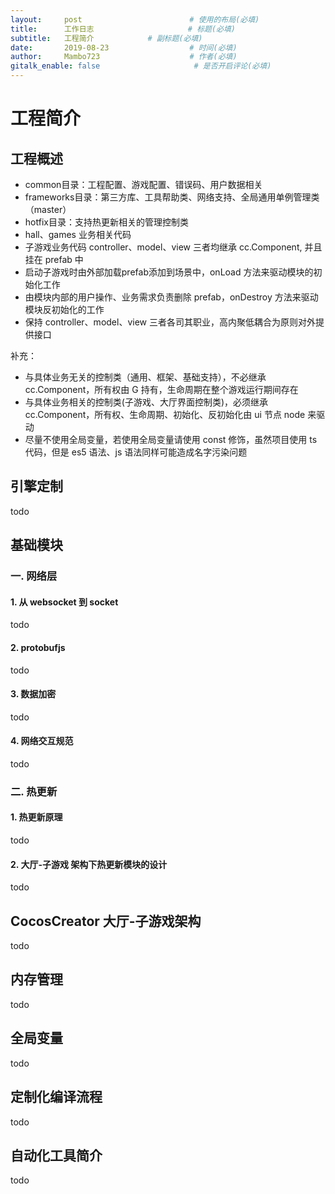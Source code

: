 ```yaml
---
layout:     post                        # 使用的布局(必填)
title:      工作日志                     # 标题(必填)
subtitle:   工程简介            # 副标题(必填)
date:       2019-08-23                  # 时间(必填)
author:     Mambo723                    # 作者(必填)
gitalk_enable: false                     # 是否开启评论(必填)
---
```

# 工程简介
##  工程概述
*  common目录：工程配置、游戏配置、错误码、用户数据相关
*  frameworks目录：第三方库、工具帮助类、网络支持、全局通用单例管理类（master）
*  hotfix目录：支持热更新相关的管理控制类
*  hall、games 业务相关代码
*  子游戏业务代码 controller、model、view 三者均继承 cc.Component, 并且挂在 prefab 中
*  启动子游戏时由外部加载prefab添加到场景中，onLoad 方法来驱动模块的初始化工作
*  由模块内部的用户操作、业务需求负责删除 prefab，onDestroy 方法来驱动模块反初始化的工作
*  保持 controller、model、view 三者各司其职业，高内聚低耦合为原则对外提供接口

补充：
*  与具体业务无关的控制类（通用、框架、基础支持），不必继承 cc.Component，所有权由 G 持有，生命周期在整个游戏运行期间存在
*  与具体业务相关的控制类(子游戏、大厅界面控制类)，必须继承 cc.Component，所有权、生命周期、初始化、反初始化由 ui 节点 node 来驱动
*  尽量不使用全局变量，若使用全局变量请使用 const 修饰，虽然项目使用 ts 代码，但是 es5 语法、js 语法同样可能造成名字污染问题

## 引擎定制
todo


## 基础模块
### 一. 网络层
#### 1. 从 websocket 到 socket
todo

#### 2. protobufjs
todo

#### 3. 数据加密
todo

#### 4. 网络交互规范
todo

### 二. 热更新
#### 1. 热更新原理
todo


#### 2. 大厅-子游戏 架构下热更新模块的设计
todo


## CocosCreator 大厅-子游戏架构
todo


## 内存管理
todo


## 全局变量
todo


## 定制化编译流程
todo


## 自动化工具简介
todo
